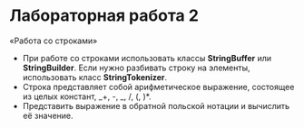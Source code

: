 # Лабораторная работа 2

«Работа со строками»

* При работе со строками использовать классы **StringBuffer** или
  **StringBuilder**. Если нужно разбивать строку на элементы, использовать класс
  **StringTokenizer**.
* Строка представляет собой арифметическое выражение, состоящее из целых
  констант, _+, -, _, /, (, )\*.
* Представить выражение в обратной польской нотации и вычислить её значение.

